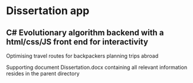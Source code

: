 # Dissertation app

## C# Evolutionary algorithm backend with a html/css/JS front end for interactivity

Optimising travel routes for backpackers planning trips abroad

Supporting document Dissertation.docx containing all relevant information resides in the parent directory
